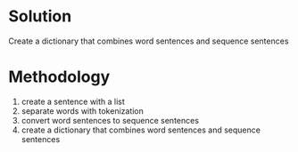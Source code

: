 # Solution
Create a dictionary that combines word sentences and sequence sentences

# Methodology
1. create a sentence with a list
2. separate words with tokenization
3. convert word sentences to sequence sentences
4. create a dictionary that combines word sentences and sequence sentences